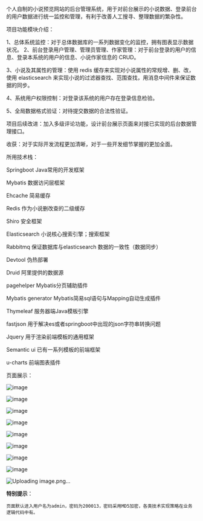   个人自制的小说预览网站的后台管理系统，用于对前台展示的小说数据、登录前台的用户数据进行统一监控和管理，有利于改善人工搜寻、整理数据的繁杂性。

项目功能模块介绍：

  1、总体系统监控：对于总体数据库的一系列数据变化的监控，拥有图表显示数据状况。
  2、前台登录用户管理、管理员管理、作家管理：对于前台登录的用户的信息、登录本系统的用户的信息、小说作家信息的
CRUD。

3、小说及其属性的管理：使用 redis 缓存来实现对小说属性的常规增、删、改，使用 elasticsearch 来实现小说的过滤器查找、范围查找，用消息中间件来保证数据的同步。

4、系统用户权限控制：对登录该系统的用户存在登录信息检验。

5、全局数据格式验证：对待提交数据的合法性验证。


项目后续改进：加入多级评论功能，设计前台展示页面来对接已实现的后台数据管理接口。

收获：对于实际开发流程更加清晰，对于一些开发细节掌握的更加全面。

所用技术栈：

Springboot	Java常用的开发框架

Mybatis	数据访问层框架

Ehcache	简易缓存

Redis	作为小说删改查的二级缓存

Shiro	安全框架

Elasticsearch	小说核心搜索引擎；搜索框架

Rabbitmq	保证数据库与elasticsearch 数据的一致性（数据同步）

Devtool	伪热部署

Druid	阿里提供的数据源

pagehelper	Mybatis分页辅助插件

Mybatis generator	Mybatis简易sql语句与Mapping自动生成插件

Thymeleaf	服务器端Java模板引擎

fastjson	用于解决es或者springboot中出现的json字符串转换问题

Jquery	用于渲染前端模板的通用框架

Semantic ui	已有一系列模板的前端框架

u-charts	前端图表插件

页面展示：

![image](https://user-images.githubusercontent.com/78966244/167295860-5ed2de4f-db0d-464e-b5d5-e881803cf1e4.png)

![image](https://user-images.githubusercontent.com/78966244/167295865-7c934c4e-06a2-45b0-b751-f8c858868312.png)

![image](https://user-images.githubusercontent.com/78966244/167295870-0ae8c406-fe4e-44e3-8e73-c9dca9bc29e4.png)

![image](https://user-images.githubusercontent.com/78966244/167295881-bc624ae0-8357-42d5-9ef7-eec4201e4544.png)

![image](https://user-images.githubusercontent.com/78966244/167295891-2fa51469-f2c7-4d19-bc10-3c80124d9e6d.png)

![image](https://user-images.githubusercontent.com/78966244/167295894-6576a0ee-f2f7-4722-880b-ce12aa8145ab.png)

![image](https://user-images.githubusercontent.com/78966244/167295898-074fff2a-02de-4797-a266-54ea6d09ec0f.png)

![image](https://user-images.githubusercontent.com/78966244/167295902-19ea86da-9def-413e-b30c-4bd45f4824d3.png)

![Uploading image.png…]()

**特别提示**：

	页面默认进入用户名为admin，密码为200013，密码采用MD5加密，各类技术实现策略在业务逻辑代码中有。
